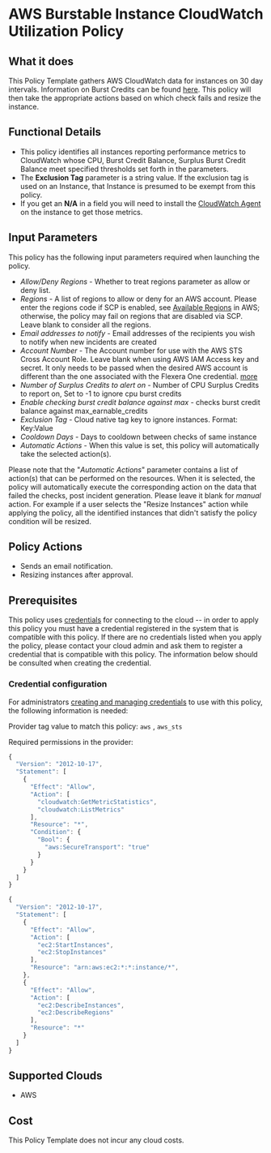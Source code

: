 # AWS Burstable Instance CloudWatch Utilization Policy

## What it does

This Policy Template gathers AWS CloudWatch data for instances on 30 day intervals. Information on Burst Credits can be found [here](https://docs.aws.amazon.com/AWSEC2/latest/UserGuide/burstable-performance-instances-monitoring-cpu-credits.html). This policy will then take the appropriate actions based on which check fails and resize the instance.

## Functional Details

- This policy identifies all instances reporting performance metrics to CloudWatch whose CPU, Burst Credit Balance, Surplus Burst Credit Balance meet specified thresholds set forth in the parameters.
- The **Exclusion Tag** parameter is a string value. If the exclusion tag is used on an Instance, that Instance is presumed to be exempt from this policy.
- If you get an **N/A** in a field you will need to install the [CloudWatch Agent](https://docs.aws.amazon.com/AmazonCloudWatch/latest/monitoring/Install-CloudWatch-Agent.html) on the instance to get those metrics.

## Input Parameters

This policy has the following input parameters required when launching the policy.

- *Allow/Deny Regions* - Whether to treat regions parameter as allow or deny list.
- *Regions* - A list of regions to allow or deny for an AWS account. Please enter the regions code if SCP is enabled, see [Available Regions](https://docs.aws.amazon.com/AWSEC2/latest/UserGuide/using-regions-availability-zones.html#concepts-available-regions) in AWS; otherwise, the policy may fail on regions that are disabled via SCP. Leave blank to consider all the regions.
- *Email addresses to notify* - Email addresses of the recipients you wish to notify when new incidents are created
- *Account Number* - The Account number for use with the AWS STS Cross Account Role. Leave blank when using AWS IAM Access key and secret. It only needs to be passed when the desired AWS account is different than the one associated with the Flexera One credential. [more](https://docs.flexera.com/flexera/EN/Automation/ProviderCredentials.htm#automationadmin_1982464505_1123608)
- *Number of Surplus Credits to alert on* - Number of CPU Surplus Credits to report on, Set to -1 to ignore cpu burst credits
- *Enable checking burst credit balance against max* - checks burst credit balance against max_earnable_credits
- *Exclusion Tag* - Cloud native tag key to ignore instances. Format: Key:Value
- *Cooldown Days* - Days to cooldown between checks of same instance
- *Automatic Actions* - When this value is set, this policy will automatically take the selected action(s).

Please note that the "*Automatic Actions*" parameter contains a list of action(s) that can be performed on the resources. When it is selected, the policy will automatically execute the corresponding action on the data that failed the checks, post incident generation. Please leave it blank for *manual* action.
For example if a user selects the "Resize Instances" action while applying the policy, all the identified instances that didn't satisfy the policy condition will be resized.

## Policy Actions

- Sends an email notification.
- Resizing instances after approval.

## Prerequisites

This policy uses [credentials](https://docs.flexera.com/flexera/EN/Automation/ManagingCredentialsExternal.htm) for connecting to the cloud -- in order to apply this policy you must have a credential registered in the system that is compatible with this policy. If there are no credentials listed when you apply the policy, please contact your cloud admin and ask them to register a credential that is compatible with this policy. The information below should be consulted when creating the credential.

### Credential configuration

For administrators [creating and managing credentials](https://docs.flexera.com/flexera/EN/Automation/ManagingCredentialsExternal.htm) to use with this policy, the following information is needed:

Provider tag value to match this policy: `aws` , `aws_sts`

Required permissions in the provider:

```javascript
{
  "Version": "2012-10-17",
  "Statement": [
    {
      "Effect": "Allow",
      "Action": [
        "cloudwatch:GetMetricStatistics",
        "cloudwatch:ListMetrics"
      ],
      "Resource": "*",
      "Condition": {
        "Bool": {
          "aws:SecureTransport": "true"
        }
      }
    }
  ]
}
```

```javascript
{
  "Version": "2012-10-17",
  "Statement": [
    {
      "Effect": "Allow",
      "Action": [
        "ec2:StartInstances",
        "ec2:StopInstances"
      ],
      "Resource": "arn:aws:ec2:*:*:instance/*",
    },
    {
      "Effect": "Allow",
      "Action": [
        "ec2:DescribeInstances",
        "ec2:DescribeRegions"
      ],
      "Resource": "*"
    }
  ]
}
```

## Supported Clouds

- AWS

## Cost

This Policy Template does not incur any cloud costs.
